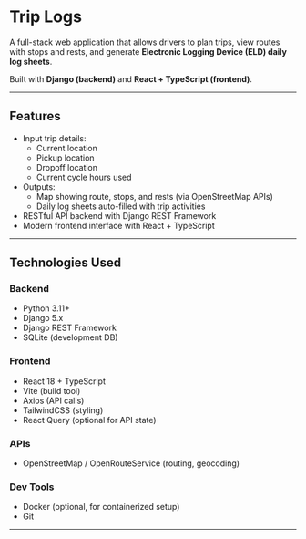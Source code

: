 # Trip Logs

A full-stack web application that allows drivers to plan trips, view routes with stops and rests, and generate **Electronic Logging Device (ELD) daily log sheets**.  

Built with **Django (backend)** and **React + TypeScript (frontend)**.  

---

## Features
- Input trip details:
  - Current location
  - Pickup location
  - Dropoff location
  - Current cycle hours used
- Outputs:
  - Map showing route, stops, and rests (via OpenStreetMap APIs)
  - Daily log sheets auto-filled with trip activities
- RESTful API backend with Django REST Framework
- Modern frontend interface with React + TypeScript

---

## Technologies Used
### Backend
- Python 3.11+
- Django 5.x
- Django REST Framework
- SQLite (development DB)

### Frontend
- React 18 + TypeScript
- Vite (build tool)
- Axios (API calls)
- TailwindCSS (styling)
- React Query (optional for API state)

### APIs
- OpenStreetMap / OpenRouteService (routing, geocoding)

### Dev Tools
- Docker (optional, for containerized setup)
- Git

---